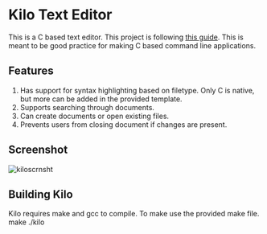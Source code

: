 # Kilo Text Editor
This is a C based text editor. This project is following [this guide](http://viewsourcecode.org/snaptoken/kilo/index.html). This is meant to be good practice for making C based command line applications.
## Features
1. Has support for syntax highlighting based on filetype. Only C is native, but more can be added in the provided template.
2. Supports searching through documents.
3. Can create documents or open existing files.
4. Prevents users from closing document if changes are present.
## Screenshot
![kiloscrnsht](https://i.imgur.com/edA9nYd.png)
## Building Kilo
Kilo requires make and gcc to compile. To make use the provided make file.
      make
      ./kilo <file>
